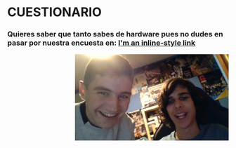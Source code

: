# **CUESTIONARIO**
### Quieres saber que tanto sabes de hardware pues no dudes en pasar por nuestra encuesta en: [I'm an inline-style link](https://jorjesus.tk/cuestionario.html)
<p align="right">
  <img src="WIN_20191029_19_02_14_Pro.jpg" width="350" title="hover text">
</p>
